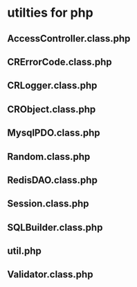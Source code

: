 # utilties for php

## AccessController.class.php

## CRErrorCode.class.php

## CRLogger.class.php

## CRObject.class.php

## MysqlPDO.class.php

## Random.class.php

## RedisDAO.class.php

## Session.class.php

## SQLBuilder.class.php

## util.php

## Validator.class.php
